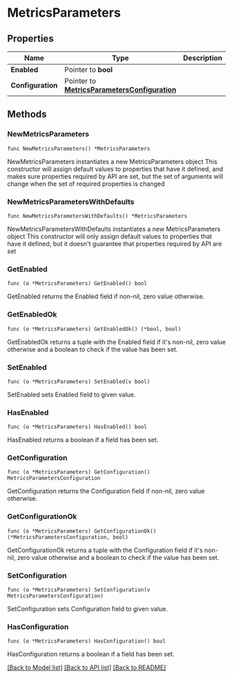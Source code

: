 # MetricsParameters

## Properties

Name | Type | Description | Notes
------------ | ------------- | ------------- | -------------
**Enabled** | Pointer to **bool** |  | [optional] 
**Configuration** | Pointer to [**MetricsParametersConfiguration**](MetricsParametersConfiguration.md) |  | [optional] 

## Methods

### NewMetricsParameters

`func NewMetricsParameters() *MetricsParameters`

NewMetricsParameters instantiates a new MetricsParameters object
This constructor will assign default values to properties that have it defined,
and makes sure properties required by API are set, but the set of arguments
will change when the set of required properties is changed

### NewMetricsParametersWithDefaults

`func NewMetricsParametersWithDefaults() *MetricsParameters`

NewMetricsParametersWithDefaults instantiates a new MetricsParameters object
This constructor will only assign default values to properties that have it defined,
but it doesn't guarantee that properties required by API are set

### GetEnabled

`func (o *MetricsParameters) GetEnabled() bool`

GetEnabled returns the Enabled field if non-nil, zero value otherwise.

### GetEnabledOk

`func (o *MetricsParameters) GetEnabledOk() (*bool, bool)`

GetEnabledOk returns a tuple with the Enabled field if it's non-nil, zero value otherwise
and a boolean to check if the value has been set.

### SetEnabled

`func (o *MetricsParameters) SetEnabled(v bool)`

SetEnabled sets Enabled field to given value.

### HasEnabled

`func (o *MetricsParameters) HasEnabled() bool`

HasEnabled returns a boolean if a field has been set.

### GetConfiguration

`func (o *MetricsParameters) GetConfiguration() MetricsParametersConfiguration`

GetConfiguration returns the Configuration field if non-nil, zero value otherwise.

### GetConfigurationOk

`func (o *MetricsParameters) GetConfigurationOk() (*MetricsParametersConfiguration, bool)`

GetConfigurationOk returns a tuple with the Configuration field if it's non-nil, zero value otherwise
and a boolean to check if the value has been set.

### SetConfiguration

`func (o *MetricsParameters) SetConfiguration(v MetricsParametersConfiguration)`

SetConfiguration sets Configuration field to given value.

### HasConfiguration

`func (o *MetricsParameters) HasConfiguration() bool`

HasConfiguration returns a boolean if a field has been set.


[[Back to Model list]](../README.md#documentation-for-models) [[Back to API list]](../README.md#documentation-for-api-endpoints) [[Back to README]](../README.md)


